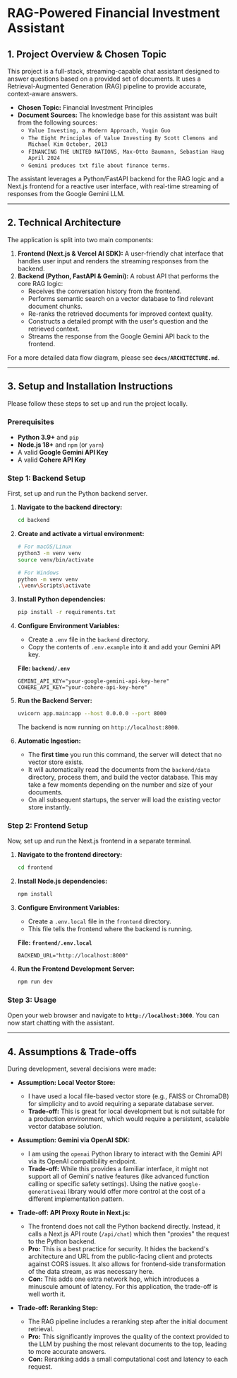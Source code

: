 # RAG-Powered Financial Investment Assistant

## 1. Project Overview & Chosen Topic

This project is a full-stack, streaming-capable chat assistant designed to answer questions based on a provided set of documents. It uses a Retrieval-Augmented Generation (RAG) pipeline to provide accurate, context-aware answers.

*   **Chosen Topic:** Financial Investment Principles
*   **Document Sources:** The knowledge base for this assistant was built from the following sources:
    *   `Value Investing, a Modern Approach, Yuqin Guo`
    *   `The Eight Principles of Value Investing By Scott Clemons and Michael Kim October, 2013`
    *   `FINANCING THE UNITED NATIONS, Max-Otto Baumann, Sebastian Haug April 2024`
    *   `Gemini produces txt file about finance terms.`

The assistant leverages a Python/FastAPI backend for the RAG logic and a Next.js frontend for a reactive user interface, with real-time streaming of responses from the Google Gemini LLM.

---

## 2. Technical Architecture

The application is split into two main components:

1.  **Frontend (Next.js & Vercel AI SDK):** A user-friendly chat interface that handles user input and renders the streaming responses from the backend.
2.  **Backend (Python, FastAPI & Gemini):** A robust API that performs the core RAG logic:
    *   Receives the conversation history from the frontend.
    *   Performs semantic search on a vector database to find relevant document chunks.
    *   Re-ranks the retrieved documents for improved context quality.
    *   Constructs a detailed prompt with the user's question and the retrieved context.
    *   Streams the response from the Google Gemini API back to the frontend.

For a more detailed data flow diagram, please see **`docs/ARCHITECTURE.md`**.

---

## 3. Setup and Installation Instructions

Please follow these steps to set up and run the project locally.

### Prerequisites

*   **Python 3.9+** and `pip`
*   **Node.js 18+** and `npm` (or `yarn`)
*   A valid **Google Gemini API Key**
*   A valid **Cohere API Key**

### Step 1: Backend Setup

First, set up and run the Python backend server.

1.  **Navigate to the backend directory:**
    ```bash
    cd backend
    ```

2.  **Create and activate a virtual environment:**
    ```bash
    # For macOS/Linux
    python3 -m venv venv
    source venv/bin/activate

    # For Windows
    python -m venv venv
    .\venv\Scripts\activate
    ```

3.  **Install Python dependencies:**
    ```bash
    pip install -r requirements.txt
    ```

4.  **Configure Environment Variables:**
    *   Create a `.env` file in the `backend` directory.
    *   Copy the contents of `.env.example` into it and add your Gemini API key.

    **File: `backend/.env`**
    ```
    GEMINI_API_KEY="your-google-gemini-api-key-here"
    COHERE_API_KEY="your-cohere-api-key-here"
    ```
5.  **Run the Backend Server:**
    ```bash
    uvicorn app.main:app --host 0.0.0.0 --port 8000
    ```
    The backend is now running on `http://localhost:8000`.

6.  **Automatic Ingestion:**
    *   The **first time** you run this command, the server will detect that no vector store exists.
    *   It will automatically read the documents from the `backend/data` directory, process them, and build the vector database. This may take a few moments depending on the number and size of your documents.
    *   On all subsequent startups, the server will load the existing vector store instantly.


### Step 2: Frontend Setup

Now, set up and run the Next.js frontend in a separate terminal.

1.  **Navigate to the frontend directory:**
    ```bash
    cd frontend
    ```

2.  **Install Node.js dependencies:**
    ```bash
    npm install
    ```

3.  **Configure Environment Variables:**
    *   Create a `.env.local` file in the `frontend` directory.
    *   This file tells the frontend where the backend is running.

    **File: `frontend/.env.local`**
    ```
    BACKEND_URL="http://localhost:8000"
    ```

4.  **Run the Frontend Development Server:**
    ```bash
    npm run dev
    ```

### Step 3: Usage

Open your web browser and navigate to **`http://localhost:3000`**. You can now start chatting with the assistant.

---

## 4. Assumptions & Trade-offs

During development, several decisions were made:

*   **Assumption: Local Vector Store:**
    *   I have used a local file-based vector store (e.g., FAISS or ChromaDB) for simplicity and to avoid requiring a separate database server.
    *   **Trade-off:** This is great for local development but is not suitable for a production environment, which would require a persistent, scalable vector database solution.

*   **Assumption: Gemini via OpenAI SDK:**
    *   I am using the `openai` Python library to interact with the Gemini API via its OpenAI compatibility endpoint.
    *   **Trade-off:** While this provides a familiar interface, it might not support all of Gemini's native features (like advanced function calling or specific safety settings). Using the native `google-generativeai` library would offer more control at the cost of a different implementation pattern.

*   **Trade-off: API Proxy Route in Next.js:**
    *   The frontend does not call the Python backend directly. Instead, it calls a Next.js API route (`/api/chat`) which then "proxies" the request to the Python backend.
    *   **Pro:** This is a best practice for security. It hides the backend's architecture and URL from the public-facing client and protects against CORS issues. It also allows for frontend-side transformation of the data stream, as was necessary here.
    *   **Con:** This adds one extra network hop, which introduces a minuscule amount of latency. For this application, the trade-off is well worth it.

*   **Trade-off: Reranking Step:**
    *   The RAG pipeline includes a reranking step after the initial document retrieval.
    *   **Pro:** This significantly improves the quality of the context provided to the LLM by pushing the most relevant documents to the top, leading to more accurate answers.
    *   **Con:** Reranking adds a small computational cost and latency to each request.